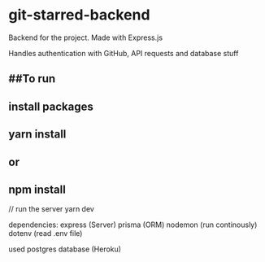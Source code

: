 # git-starred-backend

Backend for the project. 
Made with Express.js

Handles authentication with GitHub, API requests and database stuff 

##To run
-
install packages
-
yarn install 
-
or
-
npm install 
-
// run the server
yarn dev

dependencies:
express (Server)
prisma (ORM)
nodemon (run continously)
dotenv (read .env file)

used postgres database (Heroku)
